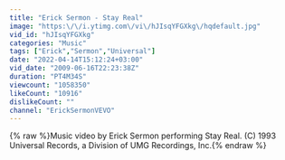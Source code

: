 ```yaml
---
title: "Erick Sermon - Stay Real"
image: "https:\/\/i.ytimg.com\/vi\/hJIsqYFGXkg\/hqdefault.jpg"
vid_id: "hJIsqYFGXkg"
categories: "Music"
tags: ["Erick","Sermon","Universal"]
date: "2022-04-14T15:12:24+03:00"
vid_date: "2009-06-16T22:23:38Z"
duration: "PT4M34S"
viewcount: "1058350"
likeCount: "10916"
dislikeCount: ""
channel: "ErickSermonVEVO"
---
```

{% raw %}Music video by Erick Sermon performing Stay Real. (C) 1993 Universal Records, a Division of UMG Recordings, Inc.{% endraw %}

